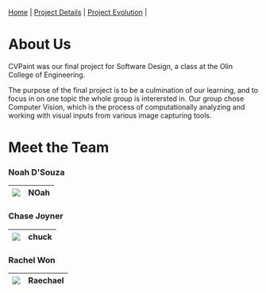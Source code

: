 [Home](index)  |  [Project Details](project_details)  |  [Project Evolution](evolution)  |

# About Us

CVPaint was our final project for Software Design, a class at the Olin College of Engineering.

The purpose of the final project is to be a culmination of our learning, and to focus in on one topic the whole group is interersted in. Our group chose Computer Vision, which is the process of computationally analyzing and working with visual inputs from various image capturing tools.

# Meet the Team

### Noah D'Souza
| ![](https://raw.githubusercontent.com/noahdsouza/CVPaint/master/docs/images/sideBySide.gif) | NOah |
|---------------------------------------------------------------------------------------------|------|

### Chase Joyner
| ![](https://raw.githubusercontent.com/noahdsouza/CVPaint/master/docs/images/sideBySide.gif) | chuck |
|---------------------------------------------------------------------------------------------|------|

### Rachel Won
| ![](https://raw.githubusercontent.com/noahdsouza/CVPaint/master/docs/images/sideBySide.gif) | Raechael |
|---------------------------------------------------------------------------------------------|------|
